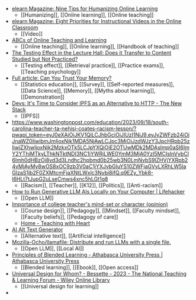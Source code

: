 - [elearn Magazine: Nine Tips for Humanizing Online Learning](https://elearnmag.acm.org/archive.cfm?aid=3596516)
	- [[Humanizing]], [[Online learning]], [[Online teaching]]
- [elearn Magazine: Eight Priorities for Instructional Videos in the Online Classroom](https://elearnmag.acm.org/archive.cfm?aid=3595383)
	- [[Video]]
- [ABCs of Online Teaching and Learning](https://elearnmag.acm.org/special_issue_2023.cfm)
	- [[Online teaching]], [[Online learning]], [[Handbook of teaching]]
- [The Testing Effect in the Lecture Hall: Does it Transfer to Content Studied but Not Practiced?](https://journals.sagepub.com/doi/full/10.1177/00986283231218943)
	- [[Testing effect]], [[Retrieval practice]], [[Practice exams]], [[Teaching psychology]]
- [Full article: Can You Trust Your Memory?](https://amstat.tandfonline.com/doi/full/10.1080/26939169.2023.2276445)
	- [[Statistics education]], [[Survey]], [[Self-reported measures]], [[Data Science]], [[Memory]], [[Myths about learning]], [[Demonstration]]
- [Devs: It's Time to Consider IPFS as an Alternative to HTTP - The New Stack](https://thenewstack.io/devs-its-time-to-consider-ipfs-as-an-alternative-to-http/)
	- [[IPFS]]
- https://www.washingtonpost.com/education/2023/09/18/south-carolina-teacher-ta-nehisi-coates-racism-lesson/?pwapi_token=eyJ0eXAiOiJKV1QiLCJhbGciOiJIUzI1NiJ9.eyJyZWFzb24iOiJnaWZ0IiwibmJmIjoxNjk1MDA5NjAwLCJpc3MiOiJzdWJzY3JpcHRpb25zIiwiZXhwIjoxNjk2MzkxOTk5LCJpYXQiOjE2OTUwMDk2MDAsImp0aSI6ImY2YThiMTkyLThkNTktNDI3NC1iYWRjLWE0YmM3MjA0YzI5MCIsInVybCI6Imh0dHBzOi8vd3d3Lndhc2hpbmd0b25wb3N0LmNvbS9lZHVjYXRpb24vMjAyMy8wOS8xOC9zb3V0aC1jYXJvbGluYS10ZWFjaGVyLXRhLW5laGlzaS1jb2F0ZXMtcmFjaXNtLWxlc3Nvbi8ifQ.q9EZy_Ybk8-l6HLt7tJupG2uLseCmws4xnc5hLGt1q8
	- [[Racism]], [[Teacher]], [[K12]], [[Politics]], [[Anti-racism]]
- [How to Run Generative LLM AIs Locally on Your Computer | Lifehacker](https://lifehacker.com/tech/how-to-run-generative-ais-locally-on-your-computer)
	- [[Open LLM]]
- [Importance of college teacher's mind-set or character (opinion)](https://www.insidehighered.com/opinion/career-advice/2023/12/20/importance-college-teachers-mind-set-or-character-opinion?mc_cid=e75d8215c9)
	- [[Course design]], [[Pedagogy]], [[Mindset]], [[Faculty mindset]], [[Faculty beliefs]], [[Pedagogy of care]]
	- [Home - Teaching with Heart](https://twh.mines.edu/)
- [AI Alt Text Generator](https://alttext.ai/)
	- [[Alternative text]], [[Artificial intelligence]]
- [Mozilla-Ocho/llamafile: Distribute and run LLMs with a single file.](https://github.com/Mozilla-Ocho/llamafile)
	- [[Open LLM]], [[Local AI]]
- [Principles of Blended Learning - Athabasca University Press | Athabasca University Press](https://www.aupress.ca/books/120324-principles-of-blended-learning/)
	- [[Blended learning]], [[Ebook]], [[Open access]]
- [Universal Design for Whom? - Bessette - 2023 - The National Teaching & Learning Forum - Wiley Online Library](https://onlinelibrary.wiley.com/doi/10.1002/ntlf.30390)
	- [[Universal design for learning]]
-